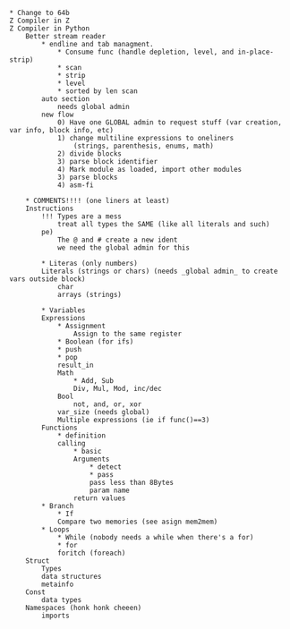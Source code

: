 	* Change to 64b
	Z Compiler in Z
	Z Compiler in Python
		Better stream reader
			* endline and tab managment. 
				* Consume func (handle depletion, level, and in-place-strip)
				* scan
				* strip
				* level
				* sorted by len scan
			auto section
				needs global admin
			new flow
				0) Have one GLOBAL admin to request stuff (var creation, var info, block info, etc)
				1) change multiline expressions to oneliners
					(strings, parenthesis, enums, math)
				2) divide blocks
				3) parse block identifier
				4) Mark module as loaded, import other modules
				3) parse blocks
				4) asm-fi
				
		* COMMENTS!!!! (one liners at least)
		Instructions
			!!! Types are a mess
				treat all types the SAME (like all literals and such)
			pe)
				The @ and # create a new ident
				we need the global admin for this
			
			* Literas (only numbers)
			Literals (strings or chars) (needs _global admin_ to create vars outside block)
				char 
				arrays (strings)
			
			* Variables
			Expressions
				* Assignment
					Assign to the same register
				* Boolean (for ifs)
				* push
				* pop
				result_in
				Math
					* Add, Sub
					Div, Mul, Mod, inc/dec
				Bool
					not, and, or, xor
				var_size (needs global)
				Multiple expressions (ie if func()==3)
			Functions
				* definition
				calling
					* basic
					Arguments
						* detect
						* pass
						pass less than 8Bytes
						param name
					return values
			* Branch
				* If
				Compare two memories (see asign mem2mem)
			* Loops
				* While (nobody needs a while when there's a for)
				* for
				foritch (foreach)
		Struct
			Types
			data structures
			metainfo
		Const
			data types
		Namespaces (honk honk cheeen)
			imports